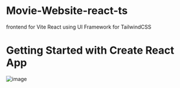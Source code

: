 # Movie-Website-react-ts
frontend for Vite React using UI Framework for TailwindCSS 

# Getting Started with Create React App

![image](![image](https://github.com/HakimIno/Movie-Website-react-ts/assets/78003589/6524d8f0-abfd-47bd-b28a-b24af1c25253))

